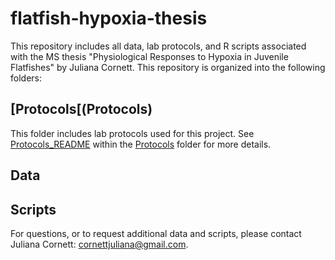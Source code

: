 # flatfish-hypoxia-thesis
This repository includes all data, lab protocols, and R scripts associated with the MS thesis "Physiological Responses to Hypoxia in Juvenile Flatfishes" by Juliana Cornett. This repository is organized into the following folders:

## [Protocols[(Protocols)

This folder includes lab protocols used for this project. See [Protocols_README](Protocols/Protocols_README.md) within the [Protocols](Protocols) folder for more details. 

## Data

## Scripts

For questions, or to request additional data and scripts, please contact Juliana Cornett: cornettjuliana@gmail.com.

